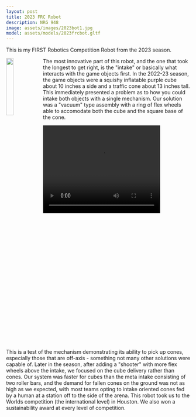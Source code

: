 ```yaml
---
layout: post
title: 2023 FRC Robot
description: NRG 948
image: assets/images/2023bot1.jpg
model: assets/models/2023frcbot.gltf
---
```


This is my FIRST Robotics Competition Robot from the 2023 season.

<img src="{{ site.url | absolute_path}}/assets/images/2023bot2.jpg" style="float: left; width:20%;"/>

The most innovative part of this robot, and the one that took the longest to get right, is the "intake" or basically what interacts with the game objects first. In the 2022-23 season, the game objects were a squishy inflatable purple cube about 10 inches a side and a traffic cone about 13 inches tall. This immediately presented a problem as to how you could intake both objects with a single mechanism. Our solution was a "vacuum" type assembly with a ring of flex wheels able to accomodate both the cube and the square base of the cone.

<video width="320" height="240" controls>
  <source src="{{ site.url | absolute_path}}/assets/images/intdancetesting.mp4" type="video/mp4">
</video>

<p style="float:left;">This is a test of the mechanism demonstrating its ability to pick up cones, especially those that are off-axis - something not many other solutions were capable of. Later in the season, after adding a "shooter" with more flex wheels above the intake, we focused on the cube delivery rather than cones. Our system was faster for cubes than the meta intake consisting of two roller bars, and the demand for fallen cones on the ground was not as high as we expected, with most teams opting to intake oriented cones fed by a human at a station off to the side of the arena. This robot took us to the Worlds competition (the international level) in Houston. We also won a sustainability award at every level of competition.</p>